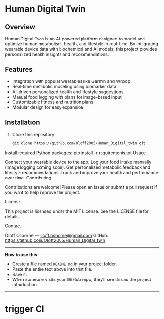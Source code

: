 # Human Digital Twin

## Overview
Human Digital Twin is an AI-powered platform designed to model and optimize human metabolism, health, and lifestyle in real-time. By integrating wearable device data with biochemical and AI models, this project provides personalized health insights and recommendations.

## Features
- Integration with popular wearables like Garmin and Whoop  
- Real-time metabolic modeling using biomarker data  
- AI-driven personalized health and lifestyle suggestions  
- Manual food logging with plans for image-based input  
- Customizable fitness and nutrition plans  
- Modular design for easy expansion

## Installation
1. Clone this repository:
   ```bash
   git clone https://github.com/Oloff2005/Human_Digital_twin.git
Install required Python packages:
pip install -r requirements.txt
Usage

Connect your wearable device to the app.
Log your food intake manually (image logging coming soon).
Get personalized metabolic feedback and lifestyle recommendations.
Track and improve your health and performance over time.
Contributing

Contributions are welcome! Please open an issue or submit a pull request if you want to help improve the project.

License

This project is licensed under the MIT License. See the LICENSE file for details.

Contact

Oloff Osborne — oloff.osborne@gmail.com
GitHub: https://github.com/Oloff2005/Human_Digital_twin


---

**How to use this:**

- Create a file named `README.md` in your project folder.  
- Paste the entire text above into that file.  
- Save it.  
- When someone visits your GitHub repo, they’ll see this as the project introduction.

---

# trigger CI
